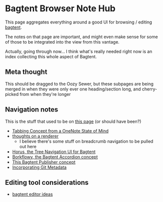 # Bagtent Browser Note Hub

This page aggregates everything around a good UI for browsing / editing [bagtent](ba00b8cb-9d05-4aef-bd50-0990f82dd723.md).

The notes on that page are important, and might even make sense for some of those to be integrated into the view from this vantage.

Actually, going through now... I think what's really needed right now is an index collecting this whole aspect of Bagtent.

## Meta thought

This should be dragged to the Oozy Sewer, but these subpages are being merged in when they were only ever one heading/section long, and cherry-picked from when they're longer

## Navigation notes

This is the stuff that used to be on [this page](bf03649f-7721-4d95-af2e-bfe803bf996a.md) (or should have been?)

- [Tabbing Concept from a OneNote State of Mind](5cd79fae-dd34-4959-99e0-931d32933a76.md)
- [thoughts on a renderer](4eba78a6-3d95-4a71-aa05-a3088af7e870.md)
  - I believe there's some stuff on breadcrumb navigation to be pulled out here
- [Horus, the Tree Navigation UI for Bagtent](87790b88-2585-4460-921e-a0dec3846b04.md)
- [Borkflowy, the Bagtent Accordion concept](a8e3a3e4-a5d3-4407-8cd7-fd1d7df02bd7.md)
- [This Bagtent Publisher concept](852e122b-e5af-474a-99c9-31a1d01d0870.md)
- [Incorporating Git Metadata](540d2fe7-a48d-46c0-8eb5-f4a44bfef0d0.md)

## Editing tool considerations

- [bagtent editor ideas](e1c84681-d395-4533-81c1-233f5bb5bbe3.md)
